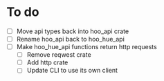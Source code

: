 # To do

- [ ] Move api types back into hoo_api crate
- [ ] Rename hoo_api back to hoo_hue_api
- [ ] Make hoo_hue_api functions return http requests
  - [ ] Remove reqwest crate
  - [ ] Add http crate
  - [ ] Update CLI to use its own client